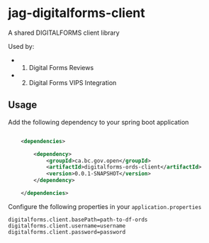 # jag-digitalforms-client

A shared DIGITALFORMS client library

Used by: 
- 1. Digital Forms Reviews
- 2. Digital Forms VIPS Integration 

## Usage

Add the following dependency to your spring boot application

```xml

    <dependencies>

        <dependency>
            <groupId>ca.bc.gov.open</groupId>
            <artifactId>digitalforms-ords-client</artifactId>
            <version>0.0.1-SNAPSHOT</version>
        </dependency>

    </dependencies>

```

Configure the following properties in your `application.properties`

```
digitalforms.client.basePath=path-to-df-ords
digitalforms.client.username=username
digitalforms.client.password=password
```
